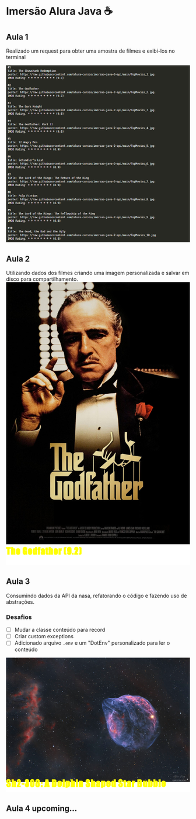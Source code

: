 # Imersão Alura Java ☕
## Aula 1
Realizado um request para obter uma amostra de filmes e exibi-los no terminal

<img src="./assets/images/console-output.png" />

## Aula 2
Utilizando dados dos filmes criando uma imagem personalizada e salvar em disco para compartilhamento.
<img src="./assets/images/film_2.png" />

## Aula 3
Consumindo dados da API da nasa, refatorando o código e fazendo uso de abstrações.
### Desafios
- [ ] Mudar a classe conteúdo para record
- [ ] Criar custom exceptions
- [ ] Adicionado arquivo `.env` e um "DotEnv" personalizado para ler o conteúdo

<img src="./assets/images/planet_1.png" />

## Aula 4 upcoming...

